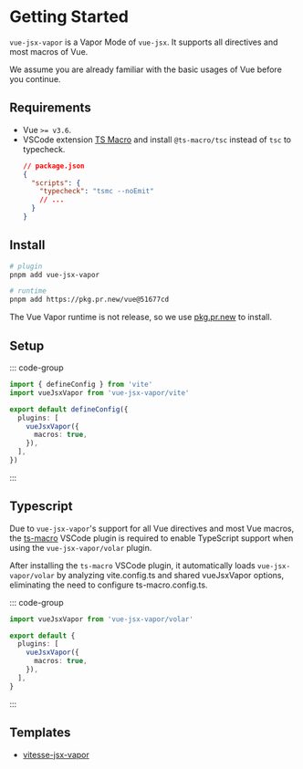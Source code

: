 # Getting Started

`vue-jsx-vapor` is a Vapor Mode of `vue-jsx`. It supports all directives and most macros of Vue.

We assume you are already familiar with the basic usages of Vue before you continue.

## Requirements

- Vue `>= v3.6`.
- VSCode extension [TS Macro](https://marketplace.visualstudio.com/items?itemName=zhiyuanzmj.vscode-ts-macro) and install `@ts-macro/tsc` instead of `tsc` to typecheck.
  ```json
  // package.json
  {
    "scripts": {
      "typecheck": "tsmc --noEmit"
      // ...
    }
  }
  ```

## Install

```bash [pnpm]
# plugin
pnpm add vue-jsx-vapor

# runtime
pnpm add https://pkg.pr.new/vue@51677cd
```

The Vue Vapor runtime is not release, so we use [pkg.pr.new](https://github.com/stackblitz-labs/pkg.pr.new) to install.

## Setup

::: code-group

```ts [vite.config.ts]
import { defineConfig } from 'vite'
import vueJsxVapor from 'vue-jsx-vapor/vite'

export default defineConfig({
  plugins: [
    vueJsxVapor({
      macros: true,
    }),
  ],
})
```

:::

## Typescript

Due to `vue-jsx-vapor`'s support for all Vue directives and most Vue macros, the [ts-macro](https://github.com/ts-macro/ts-macro) VSCode plugin is required to enable TypeScript support when using the `vue-jsx-vapor/volar` plugin.

After installing the `ts-macro` VSCode plugin, it automatically loads `vue-jsx-vapor/volar` by analyzing vite.config.ts and shared vueJsxVapor options, eliminating the need to configure ts-macro.config.ts.

::: code-group

```ts [ts-macro.config.ts]
import vueJsxVapor from 'vue-jsx-vapor/volar'

export default {
  plugins: [
    vueJsxVapor({
      macros: true,
    }),
  ],
}
```

:::

## Templates

- [vitesse-jsx-vapor](https://github.com/zhiyuanzmj/vitesse-jsx-vapor)
